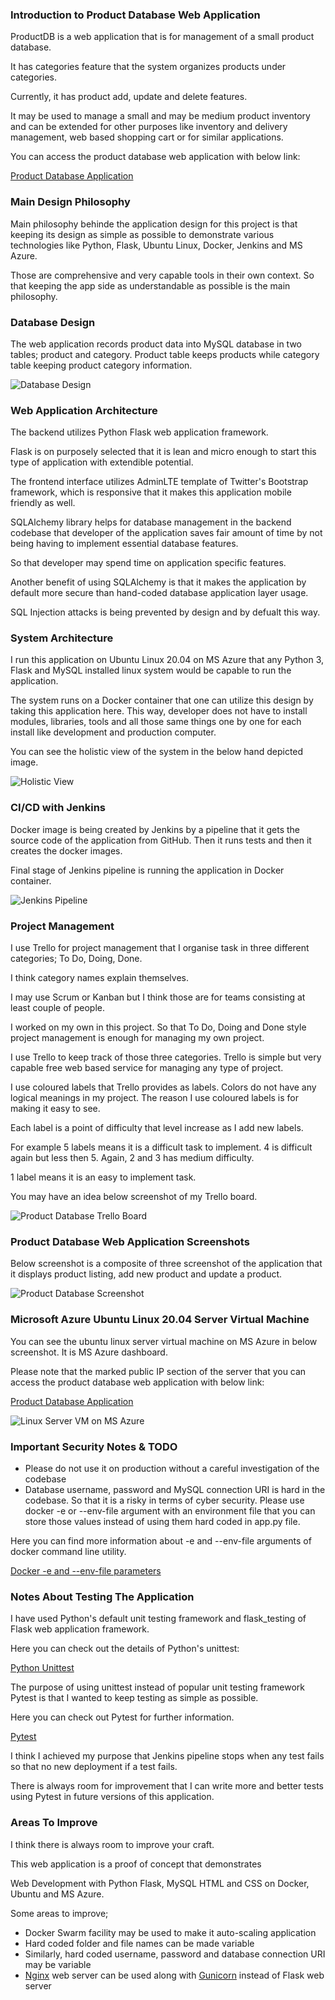 ### Introduction to Product Database Web Application ###

ProductDB is a web application that is for management
of a small product database.

It has categories feature that the system organizes products
under categories.

Currently, it has product add, update and delete features.

It may be used to manage a small and may be medium product inventory
and can be extended for other purposes like inventory and delivery
management, web based shopping cart or for similar applications.

You can access the product database web application with below link:

[Product Database Application](http://20.0.8.181:5000/)

### Main Design Philosophy ###

Main philosophy behinde the application design for this project is that keeping
its design as simple as possible to demonstrate various technologies like
Python, Flask, Ubuntu Linux, Docker, Jenkins and MS Azure.

Those are comprehensive and very capable tools in their own context. So that
keeping the app side as understandable as possible is the main philosophy.

### Database Design ###

The web application records product data into MySQL database in two
tables; product and category. Product table keeps products while
category table keeping product category information.

![Database Design](/images/db-design-20-06-2022.png)

### Web Application Architecture ###

The backend utilizes Python Flask web application framework.

Flask is on purposely selected that it is lean and micro enough
to start this type of application with extendible potential.

The frontend interface utilizes AdminLTE template of Twitter's
Bootstrap framework, which is responsive that it makes this application
mobile friendly as well.

SQLAlchemy library helps for database management in the backend codebase
that developer of the application saves fair amount of time by not being 
having to implement essential database features.

So that developer may spend time on application specific features.

Another benefit of using SQLAlchemy is that it makes the application
by default more secure than hand-coded database application layer usage.

SQL Injection attacks is being prevented by design and by defualt this way.

### System Architecture ###

I run this application on Ubuntu Linux 20.04 on MS Azure that any Python 3,
Flask and MySQL installed linux system would be capable to run the application.

The system runs on a Docker container that one can utilize this design by taking
this application here. This way, developer does not have to install modules, libraries,
tools and all those same things one by one for each install like development
and production computer.

You can see the holistic view of the system in the below hand depicted image.

![Holistic View](/images/holistic-view-21-07-2022.jpg)

### CI/CD with Jenkins ###

Docker image is being created by Jenkins by a pipeline that it gets the source
code of the application from GitHub. Then it runs tests and then it creates the
docker images.

Final stage of Jenkins pipeline is running the application in Docker container.

![Jenkins Pipeline](/images/jenkins-pipeline-21-07-2022.png)

### Project Management ###

I use Trello for project management that I organise task in three different
categories; To Do, Doing, Done.

I think category names explain themselves.

I may use Scrum or Kanban but I think those are for teams consisting at least
couple of people.

I worked on my own in this project. So that To Do, Doing and Done style project
management is enough for managing my own project.

I use Trello to keep track of those three categories. Trello is simple but very
capable free web based service for managing any type of project.

I use coloured labels that Trello provides as labels. Colors do not have
any logical meanings in my project. The reason I use coloured labels is for
making it easy to see.

Each label is a point of difficulty that level increase as I add new labels.

For example 5 labels means it is a difficult task to implement. 4 is difficult
again but less then 5. Again, 2 and 3 has medium difficulty.

1 label means it is an easy to implement task.

You may have an idea below screenshot of my Trello board.

![Product Database Trello Board](/images/my-trello-board-21-07-2022.png)

### Product Database Web Application Screenshots ###

Below screenshot is a composite of three screenshot of the application
that it displays product listing, add new product and update a product.

![Product Database Screenshot](/images/product-db-screenshot-whole.png)

### Microsoft Azure Ubuntu Linux 20.04 Server Virtual Machine ###

You can see the ubuntu linux server virtual machine on MS Azure in below
screenshot. It is MS Azure dashboard.

Please note that the marked public IP section of the server that you can
access the product database web application with below link:

[Product Database Application](http://20.0.8.181:5000/)

![Linux Server VM on MS Azure](/images/ms-azure-dashboard-my-linux-server-vm-21-07-2022.png)

### Important Security Notes & TODO ###

* Please do not use it on production without a careful investigation of the codebase
* Database username, password and MySQL connection URI is hard in the codebase. So that
it is a risky in terms of cyber security. Please use docker -e or --env-file argument
with an environment file that you can store those values instead of using them
hard coded in app.py file.

Here you can find more information about -e and --env-file arguments of docker command
line utility.

[Docker -e and --env-file parameters](https://stackoverflow.com/questions/30494050/how-do-i-pass-environment-variables-to-docker-containers)

### Notes About Testing The Application ###

I have used Python's default unit testing framework and flask_testing of Flask
web application framework.

Here you can check out the details of Python's unittest:

[Python Unittest](https://docs.python.org/3/library/unittest.html)

The purpose of using unittest instead of popular unit testing framework Pytest is
that I wanted to keep testing as simple as possible.

Here you can check out Pytest for further information.

[Pytest](https://www.pytest.org)

I think I achieved my purpose that Jenkins pipeline stops
when any test fails so that no new deployment if a test fails.

There is always room for improvement that I can write more and better
tests using Pytest in future versions of this application.

### Areas To Improve ###

I think there is always room to improve your craft.

This web application is a proof of concept that demonstrates

Web Development with Python Flask, MySQL HTML and CSS on Docker, Ubuntu
and MS Azure.

Some areas to improve;

* Docker Swarm facility may be used to make it auto-scaling application
* Hard coded folder and file names can be made variable
* Similarly, hard coded username, password and database connection URI may be variable
* [Nginx](https://nginx.org/) web server can be used along with [Gunicorn](https://gunicorn.org/) instead of Flask web server